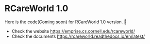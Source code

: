 # RCareWorld 1.0
Here is the code(Coming soon) for RCareWorld 1.0 version. 🦾

- Check the website https://emprise.cs.cornell.edu/rcareworld/
- Check the documents https://rcareworld.readthedocs.io/en/latest/

